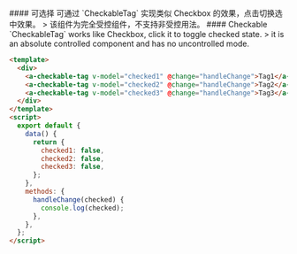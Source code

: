 <cn>
#### 可选择
可通过 `CheckableTag` 实现类似 Checkbox 的效果，点击切换选中效果。
> 该组件为完全受控组件，不支持非受控用法。
</cn>

<us>
#### Checkable
`CheckableTag` works like Checkbox, click it to toggle checked state.
> it is an absolute controlled component and has no uncontrolled mode.
</us>

```html
<template>
  <div>
    <a-checkable-tag v-model="checked1" @change="handleChange">Tag1</a-checkable-tag>
    <a-checkable-tag v-model="checked2" @change="handleChange">Tag2</a-checkable-tag>
    <a-checkable-tag v-model="checked3" @change="handleChange">Tag3</a-checkable-tag>
  </div>
</template>
<script>
  export default {
    data() {
      return {
        checked1: false,
        checked2: false,
        checked3: false,
      };
    },
    methods: {
      handleChange(checked) {
        console.log(checked);
      },
    },
  };
</script>
```
